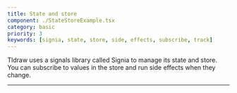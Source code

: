 ```yaml
---
title: State and store
component: ./StateStoreExample.tsx
category: basic
priority: 3
keywords: [signia, state, store, side, effects, subscribe, track]
---
```


Tldraw uses a signals library called Signia to manage its state and store. You can subscribe to
values in the store and run side effects when they change.

---
